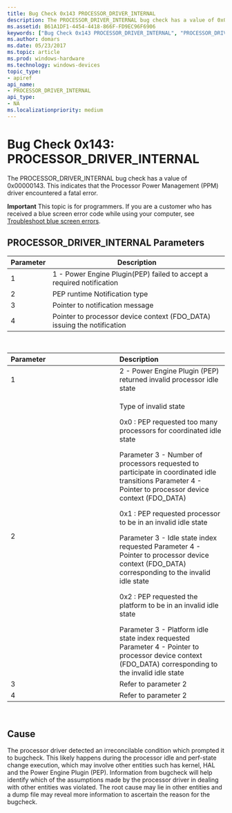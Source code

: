 ```yaml
---
title: Bug Check 0x143 PROCESSOR_DRIVER_INTERNAL
description: The PROCESSOR_DRIVER_INTERNAL bug check has a value of 0x00000143. This indicates that the Processor Power Management (PPM) driver encountered a fatal error.
ms.assetid: B61A1DF1-4454-4418-866F-FD9EC96F6906
keywords: ["Bug Check 0x143 PROCESSOR_DRIVER_INTERNAL", "PROCESSOR_DRIVER_INTERNAL"]
ms.author: domars
ms.date: 05/23/2017
ms.topic: article
ms.prod: windows-hardware
ms.technology: windows-devices
topic_type:
- apiref
api_name:
- PROCESSOR_DRIVER_INTERNAL
api_type:
- NA
ms.localizationpriority: medium
---
```


# Bug Check 0x143: PROCESSOR\_DRIVER\_INTERNAL


The PROCESSOR\_DRIVER\_INTERNAL bug check has a value of 0x00000143. This indicates that the Processor Power Management (PPM) driver encountered a fatal error.

**Important** This topic is for programmers. If you are a customer who has received a blue screen error code while using your computer, see [Troubleshoot blue screen errors](http://windows.microsoft.com/windows-10/troubleshoot-blue-screen-errors).

## PROCESSOR\_DRIVER\_INTERNAL Parameters


| Parameter | Description                                                              |
|-----------|--------------------------------------------------------------------------|
| 1         | 1 - Power Engine Plugin(PEP) failed to accept a required notification    |
| 2         | PEP runtime Notification type                                            |
| 3         | Pointer to notification message                                          |
| 4         | Pointer to processor device context (FDO\_DATA) issuing the notification |

 

<table>
<colgroup>
<col width="50%" />
<col width="50%" />
</colgroup>
<thead>
<tr class="header">
<th align="left">Parameter</th>
<th align="left">Description</th>
</tr>
</thead>
<tbody>
<tr class="odd">
<td align="left">1</td>
<td align="left">2 - Power Engine Plugin (PEP) returned invalid processor idle state</td>
</tr>
<tr class="even">
<td align="left">2</td>
<td align="left"><p>Type of invalid state</p>
<p>0x0 : PEP requested too many processors for coordinated idle state</p>
Parameter 3 - Number of processors requested to participate in coordinated idle transitions
Parameter 4 - Pointer to processor device context (FDO_DATA)
<p>0x1 : PEP requested processor to be in an invalid idle state</p>
Parameter 3 - Idle state index requested
Parameter 4 - Pointer to processor device context (FDO_DATA) corresponding to the invalid idle state
<p>0x2 : PEP requested the platform to be in an invalid idle state</p>
Parameter 3 - Platform idle state index requested
Parameter 4 - Pointer to processor device context (FDO_DATA) corresponding to the invalid idle state</td>
</tr>
<tr class="odd">
<td align="left">3</td>
<td align="left">Refer to parameter 2</td>
</tr>
<tr class="even">
<td align="left">4</td>
<td align="left">Refer to parameter 2</td>
</tr>
</tbody>
</table>

 

Cause
-----

The processor driver detected an irreconcilable condition which prompted it to bugcheck. This likely happens during the processor idle and perf-state change execution, which may involve other entities such has kernel, HAL and the Power Engine Plugin (PEP). Information from bugcheck will help identify which of the assumptions made by the processor driver in dealing with other entities was violated. The root cause may lie in other entities and a dump file may reveal more information to ascertain the reason for the bugcheck.

 

 




